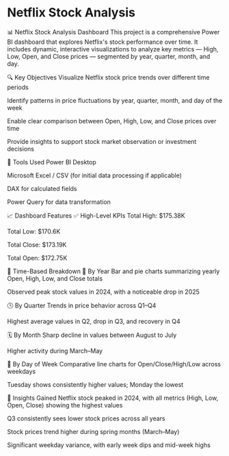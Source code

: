 # Netflix Stock Analysis
📊 Netflix Stock Analysis Dashboard
This project is a comprehensive Power BI dashboard that explores Netflix's stock performance over time. It includes dynamic, interactive visualizations to analyze key metrics — High, Low, Open, and Close prices — segmented by year, quarter, month, and day.

🔍 Key Objectives
Visualize Netflix stock price trends over different time periods

Identify patterns in price fluctuations by year, quarter, month, and day of the week

Enable clear comparison between Open, High, Low, and Close prices over time

Provide insights to support stock market observation or investment decisions

🧰 Tools Used
Power BI Desktop

Microsoft Excel / CSV (for initial data processing if applicable)

DAX for calculated fields

Power Query for data transformation

📈 Dashboard Features
✅ High-Level KPIs
Total High: $175.38K

Total Low: $170.6K

Total Close: $173.19K

Total Open: $172.75K

🧭 Time-Based Breakdown
📅 By Year
Bar and pie charts summarizing yearly Open, High, Low, and Close totals

Observed peak stock values in 2024, with a noticeable drop in 2025

🕓 By Quarter
Trends in price behavior across Q1–Q4

Highest average values in Q2, drop in Q3, and recovery in Q4

🗓️ By Month
Sharp decline in values between August to July

Higher activity during March–May

📆 By Day of Week
Comparative line charts for Open/Close/High/Low across weekdays

Tuesday shows consistently higher values; Monday the lowest

📌 Insights Gained
Netflix stock peaked in 2024, with all metrics (High, Low, Open, Close) showing the highest values

Q3 consistently sees lower stock prices across all years

Stock prices trend higher during spring months (March–May)

Significant weekday variance, with early week dips and mid-week highs


